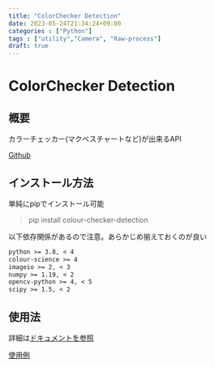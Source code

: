 ```yaml
---
title: "ColorChecker Detection"
date: 2023-05-24T21:34:24+09:00
categories : ["Python"]
tags : ["utility","Camera", "Raw-process"]
draft: true
---
```


# ColorChecker Detection

## 概要

カラーチェッカー(マクベスチャートなど)が出来るAPI

[Github](https://github.com/colour-science/colour-checker-detection)

## インストール方法

単純にpipでインストール可能

> pip install colour-checker-detection

以下依存関係があるので注意。あらかじめ揃えておくのが良い

``` txt
python >= 3.8, < 4
colour-science >= 4
imageio >= 2, < 3
numpy >= 1.19, < 2
opencv-python >= 4, < 5
scipy >= 1.5, < 2
```

## 使用法

詳細は[ドキュメントを参照](https://colour-checker-detection.readthedocs.io/en/latest/reference.html)

[使用例](https://github.com/colour-science/colour-checker-detection/blob/master/colour_checker_detection/examples/examples_detection.ipynb)

